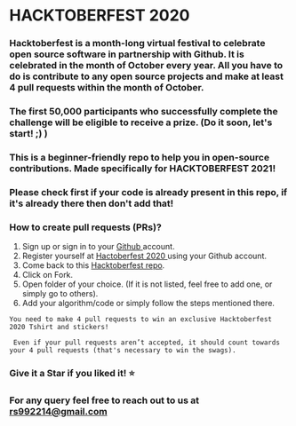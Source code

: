 # HACKTOBERFEST 2020

### Hacktoberfest is a month-long virtual festival to celebrate open source software in partnership with Github. It is celebrated in the month of October every year. All you have to do is contribute to any open source projects and make at least 4 pull requests within the month of October.

### The first 50,000 participants who successfully complete the challenge will be eligible to receive a prize. (Do it soon, let's start! ;) )

### This is a beginner-friendly repo to help you in open-source contributions. Made specifically for HACKTOBERFEST 2021!

### Please check first if your code is already present in this repo, if it's already there then don't add that!

### How to create pull requests (PRs)?
  1. Sign up or sign in to your <a href="https://github.com/"> Github </a> account.
  2. Register yourself at <a href="https://hacktoberfest.digitalocean.com/"> Hactoberfest 2020 </a> using your Github account.
  3. Come back to this <a href="https://github.com/Cullyege/Hacktoberfest2020"> Hacktoberfest repo</a>.
  4. Click on Fork.
  4. Open folder of your choice. (If it is not listed, feel free to add one, or simply go to others).
  5. Add your algorithm/code or simply follow the steps mentioned there.
  

` You need to make 4 pull requests to win an exclusive Hacktoberfest 2020 Tshirt and stickers! `

` Even if your pull requests aren’t accepted, it should count towards your 4 pull requests (that's necessary to win the swags).`

### Give it a Star if you liked it! ⭐

### For any query feel free to reach out to us at rs992214@gmail.com
